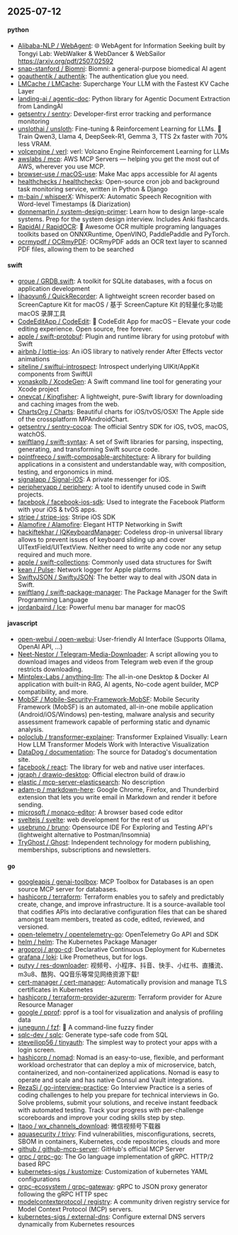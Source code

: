 ## 2025-07-12

#### python
* [Alibaba-NLP / WebAgent](https://github.com/Alibaba-NLP/WebAgent): 🌐 WebAgent for Information Seeking built by Tongyi Lab: WebWalker & WebDancer & WebSailor https://arxiv.org/pdf/2507.02592
* [snap-stanford / Biomni](https://github.com/snap-stanford/Biomni): Biomni: a general-purpose biomedical AI agent
* [goauthentik / authentik](https://github.com/goauthentik/authentik): The authentication glue you need.
* [LMCache / LMCache](https://github.com/LMCache/LMCache): Supercharge Your LLM with the Fastest KV Cache Layer
* [landing-ai / agentic-doc](https://github.com/landing-ai/agentic-doc): Python library for Agentic Document Extraction from LandingAI
* [getsentry / sentry](https://github.com/getsentry/sentry): Developer-first error tracking and performance monitoring
* [unslothai / unsloth](https://github.com/unslothai/unsloth): Fine-tuning & Reinforcement Learning for LLMs. 🦥 Train Qwen3, Llama 4, DeepSeek-R1, Gemma 3, TTS 2x faster with 70% less VRAM.
* [volcengine / verl](https://github.com/volcengine/verl): verl: Volcano Engine Reinforcement Learning for LLMs
* [awslabs / mcp](https://github.com/awslabs/mcp): AWS MCP Servers — helping you get the most out of AWS, wherever you use MCP.
* [browser-use / macOS-use](https://github.com/browser-use/macOS-use): Make Mac apps accessible for AI agents
* [healthchecks / healthchecks](https://github.com/healthchecks/healthchecks): Open-source cron job and background task monitoring service, written in Python & Django
* [m-bain / whisperX](https://github.com/m-bain/whisperX): WhisperX: Automatic Speech Recognition with Word-level Timestamps (& Diarization)
* [donnemartin / system-design-primer](https://github.com/donnemartin/system-design-primer): Learn how to design large-scale systems. Prep for the system design interview. Includes Anki flashcards.
* [RapidAI / RapidOCR](https://github.com/RapidAI/RapidOCR): 📄 Awesome OCR multiple programing languages toolkits based on ONNXRuntime, OpenVINO, PaddlePaddle and PyTorch.
* [ocrmypdf / OCRmyPDF](https://github.com/ocrmypdf/OCRmyPDF): OCRmyPDF adds an OCR text layer to scanned PDF files, allowing them to be searched

#### swift
* [groue / GRDB.swift](https://github.com/groue/GRDB.swift): A toolkit for SQLite databases, with a focus on application development
* [lihaoyun6 / QuickRecorder](https://github.com/lihaoyun6/QuickRecorder): A lightweight screen recorder based on ScreenCapture Kit for macOS / 基于 ScreenCapture Kit 的轻量化多功能 macOS 录屏工具
* [CodeEditApp / CodeEdit](https://github.com/CodeEditApp/CodeEdit): 📝 CodeEdit App for macOS – Elevate your code editing experience. Open source, free forever.
* [apple / swift-protobuf](https://github.com/apple/swift-protobuf): Plugin and runtime library for using protobuf with Swift
* [airbnb / lottie-ios](https://github.com/airbnb/lottie-ios): An iOS library to natively render After Effects vector animations
* [siteline / swiftui-introspect](https://github.com/siteline/swiftui-introspect): Introspect underlying UIKit/AppKit components from SwiftUI
* [yonaskolb / XcodeGen](https://github.com/yonaskolb/XcodeGen): A Swift command line tool for generating your Xcode project
* [onevcat / Kingfisher](https://github.com/onevcat/Kingfisher): A lightweight, pure-Swift library for downloading and caching images from the web.
* [ChartsOrg / Charts](https://github.com/ChartsOrg/Charts): Beautiful charts for iOS/tvOS/OSX! The Apple side of the crossplatform MPAndroidChart.
* [getsentry / sentry-cocoa](https://github.com/getsentry/sentry-cocoa): The official Sentry SDK for iOS, tvOS, macOS, watchOS.
* [swiftlang / swift-syntax](https://github.com/swiftlang/swift-syntax): A set of Swift libraries for parsing, inspecting, generating, and transforming Swift source code.
* [pointfreeco / swift-composable-architecture](https://github.com/pointfreeco/swift-composable-architecture): A library for building applications in a consistent and understandable way, with composition, testing, and ergonomics in mind.
* [signalapp / Signal-iOS](https://github.com/signalapp/Signal-iOS): A private messenger for iOS.
* [peripheryapp / periphery](https://github.com/peripheryapp/periphery): A tool to identify unused code in Swift projects.
* [facebook / facebook-ios-sdk](https://github.com/facebook/facebook-ios-sdk): Used to integrate the Facebook Platform with your iOS & tvOS apps.
* [stripe / stripe-ios](https://github.com/stripe/stripe-ios): Stripe iOS SDK
* [Alamofire / Alamofire](https://github.com/Alamofire/Alamofire): Elegant HTTP Networking in Swift
* [hackiftekhar / IQKeyboardManager](https://github.com/hackiftekhar/IQKeyboardManager): Codeless drop-in universal library allows to prevent issues of keyboard sliding up and cover UITextField/UITextView. Neither need to write any code nor any setup required and much more.
* [apple / swift-collections](https://github.com/apple/swift-collections): Commonly used data structures for Swift
* [kean / Pulse](https://github.com/kean/Pulse): Network logger for Apple platforms
* [SwiftyJSON / SwiftyJSON](https://github.com/SwiftyJSON/SwiftyJSON): The better way to deal with JSON data in Swift.
* [swiftlang / swift-package-manager](https://github.com/swiftlang/swift-package-manager): The Package Manager for the Swift Programming Language
* [jordanbaird / Ice](https://github.com/jordanbaird/Ice): Powerful menu bar manager for macOS

#### javascript
* [open-webui / open-webui](https://github.com/open-webui/open-webui): User-friendly AI Interface (Supports Ollama, OpenAI API, ...)
* [Neet-Nestor / Telegram-Media-Downloader](https://github.com/Neet-Nestor/Telegram-Media-Downloader): A script allowing you to download images and videos from Telegram web even if the group restricts downloading.
* [Mintplex-Labs / anything-llm](https://github.com/Mintplex-Labs/anything-llm): The all-in-one Desktop & Docker AI application with built-in RAG, AI agents, No-code agent builder, MCP compatibility, and more.
* [MobSF / Mobile-Security-Framework-MobSF](https://github.com/MobSF/Mobile-Security-Framework-MobSF): Mobile Security Framework (MobSF) is an automated, all-in-one mobile application (Android/iOS/Windows) pen-testing, malware analysis and security assessment framework capable of performing static and dynamic analysis.
* [poloclub / transformer-explainer](https://github.com/poloclub/transformer-explainer): Transformer Explained Visually: Learn How LLM Transformer Models Work with Interactive Visualization
* [DataDog / documentation](https://github.com/DataDog/documentation): The source for Datadog's documentation site.
* [facebook / react](https://github.com/facebook/react): The library for web and native user interfaces.
* [jgraph / drawio-desktop](https://github.com/jgraph/drawio-desktop): Official electron build of draw.io
* [elastic / mcp-server-elasticsearch](https://github.com/elastic/mcp-server-elasticsearch): No description
* [adam-p / markdown-here](https://github.com/adam-p/markdown-here): Google Chrome, Firefox, and Thunderbird extension that lets you write email in Markdown and render it before sending.
* [microsoft / monaco-editor](https://github.com/microsoft/monaco-editor): A browser based code editor
* [sveltejs / svelte](https://github.com/sveltejs/svelte): web development for the rest of us
* [usebruno / bruno](https://github.com/usebruno/bruno): Opensource IDE For Exploring and Testing API's (lightweight alternative to Postman/Insomnia)
* [TryGhost / Ghost](https://github.com/TryGhost/Ghost): Independent technology for modern publishing, memberships, subscriptions and newsletters.

#### go
* [googleapis / genai-toolbox](https://github.com/googleapis/genai-toolbox): MCP Toolbox for Databases is an open source MCP server for databases.
* [hashicorp / terraform](https://github.com/hashicorp/terraform): Terraform enables you to safely and predictably create, change, and improve infrastructure. It is a source-available tool that codifies APIs into declarative configuration files that can be shared amongst team members, treated as code, edited, reviewed, and versioned.
* [open-telemetry / opentelemetry-go](https://github.com/open-telemetry/opentelemetry-go): OpenTelemetry Go API and SDK
* [helm / helm](https://github.com/helm/helm): The Kubernetes Package Manager
* [argoproj / argo-cd](https://github.com/argoproj/argo-cd): Declarative Continuous Deployment for Kubernetes
* [grafana / loki](https://github.com/grafana/loki): Like Prometheus, but for logs.
* [putyy / res-downloader](https://github.com/putyy/res-downloader): 视频号、小程序、抖音、快手、小红书、直播流、m3u8、酷狗、QQ音乐等常见网络资源下载!
* [cert-manager / cert-manager](https://github.com/cert-manager/cert-manager): Automatically provision and manage TLS certificates in Kubernetes
* [hashicorp / terraform-provider-azurerm](https://github.com/hashicorp/terraform-provider-azurerm): Terraform provider for Azure Resource Manager
* [google / pprof](https://github.com/google/pprof): pprof is a tool for visualization and analysis of profiling data
* [junegunn / fzf](https://github.com/junegunn/fzf): 🌸 A command-line fuzzy finder
* [sqlc-dev / sqlc](https://github.com/sqlc-dev/sqlc): Generate type-safe code from SQL
* [steveiliop56 / tinyauth](https://github.com/steveiliop56/tinyauth): The simplest way to protect your apps with a login screen.
* [hashicorp / nomad](https://github.com/hashicorp/nomad): Nomad is an easy-to-use, flexible, and performant workload orchestrator that can deploy a mix of microservice, batch, containerized, and non-containerized applications. Nomad is easy to operate and scale and has native Consul and Vault integrations.
* [RezaSi / go-interview-practice](https://github.com/RezaSi/go-interview-practice): Go Interview Practice is a series of coding challenges to help you prepare for technical interviews in Go. Solve problems, submit your solutions, and receive instant feedback with automated testing. Track your progress with per-challenge scoreboards and improve your coding skills step by step.
* [ltaoo / wx_channels_download](https://github.com/ltaoo/wx_channels_download): 微信视频号下载器
* [aquasecurity / trivy](https://github.com/aquasecurity/trivy): Find vulnerabilities, misconfigurations, secrets, SBOM in containers, Kubernetes, code repositories, clouds and more
* [github / github-mcp-server](https://github.com/github/github-mcp-server): GitHub's official MCP Server
* [grpc / grpc-go](https://github.com/grpc/grpc-go): The Go language implementation of gRPC. HTTP/2 based RPC
* [kubernetes-sigs / kustomize](https://github.com/kubernetes-sigs/kustomize): Customization of kubernetes YAML configurations
* [grpc-ecosystem / grpc-gateway](https://github.com/grpc-ecosystem/grpc-gateway): gRPC to JSON proxy generator following the gRPC HTTP spec
* [modelcontextprotocol / registry](https://github.com/modelcontextprotocol/registry): A community driven registry service for Model Context Protocol (MCP) servers.
* [kubernetes-sigs / external-dns](https://github.com/kubernetes-sigs/external-dns): Configure external DNS servers dynamically from Kubernetes resources
